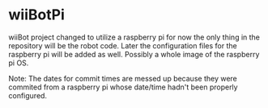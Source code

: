 # wiiBotPi
wiiBot project changed to utilize a raspberry pi
for now the only thing in the repository will be the robot code. Later the
configuration files for the raspberry pi will be added as well. Possibly a
whole image of the raspberry pi OS.

Note: The dates for commit times are messed up because they were commited from a raspberry pi whose date/time hadn't been properly configured.
